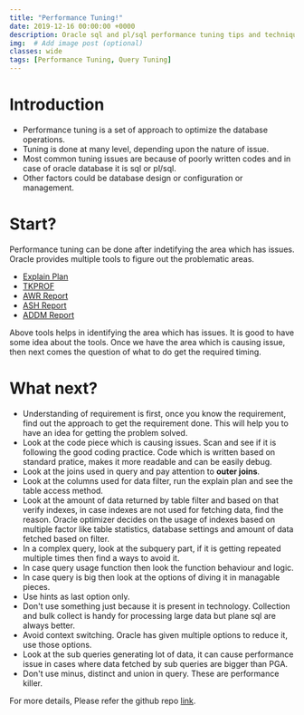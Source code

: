 ```yaml
---
title: "Performance Tuning!"
date: 2019-12-16 00:00:00 +0000
description: Oracle sql and pl/sql performance tuning tips and techniques. # Add post description (optional)
img:  # Add image post (optional)
classes: wide
tags: [Performance Tuning, Query Tuning]
---
```

# Introduction
* Performance tuning is a set of approach to optimize the database operations.
* Tuning is done at many level, depending upon the nature of issue.
* Most common tuning issues are because of poorly written codes and in case of oracle database it is sql or pl/sql.
* Other factors could be database design or configuration or management.

# Start?
Performance tuning can be done after indetifying the area which has issues. Oracle provides multiple tools to figure out the problematic areas.  
* [Explain Plan](https://github.com/rajnathsah/PerformanceTuning_Oracle/blob/master/Explain%20Plan.md)
* [TKPROF](https://github.com/rajnathsah/Oracle-Scripts-and-Notes/blob/master/Notes/Trace_File_TKPROF.md)
* [AWR Report](https://github.com/rajnathsah/Oracle-Scripts-and-Notes/blob/master/Notes/AWR_ASH.md)
* [ASH Report](https://github.com/rajnathsah/Oracle-Scripts-and-Notes/blob/master/Notes/AWR_ASH.md)
* [ADDM Report](https://github.com/rajnathsah/Oracle-Scripts-and-Notes/blob/master/Notes/ADDM.md)

Above tools helps in identifying the area which has issues. It is good to have some idea about the tools. Once we have the area which is causing issue, then next comes the question of what to do get the required timing.  

# What next?
* Understanding of requirement is first, once you know the requirement, find out the approach to get the requirement done. This will help you to have an idea for getting the problem solved. 
* Look at the code piece which is causing issues. Scan and see if it is following the good coding practice. Code which is written based on standard pratice, makes it more readable and can be easily debug.
* Look at the joins used in query and pay attention to **outer joins**.
* Look at the columns used for data filter, run the explain plan and see the table access method.
* Look at the amount of data returned by table filter and based on that verify indexes, in case indexes are not used for fetching data, find the reason. Oracle optimizer decides on the usage of indexes based on multiple factor like table statistics, database settings and amount of data fetched based on filter.
* In a complex query, look at the subquery part, if it is getting repeated multiple times then find a ways to avoid it.
* In case query usage function then look the function behaviour and logic.
* In case query is big then look at the options of diving it in managable pieces.
* Use hints as last option only.
* Don't use something just because it is present in technology. Collection and bulk collect is handy for processing large data but plane sql are always better.
* Avoid context switching. Oracle has given multiple options to reduce it, use those options.
* Look at the sub queries generating lot of data, it can cause performance issue in cases where data fetched by sub queries are bigger than PGA.
* Don't use minus, distinct and union in query. These are performance killer.

For more details, Please refer the github repo [link](https://github.com/rajnathsah/PerformanceTuning_Oracle). 
